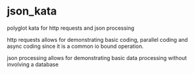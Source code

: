 # json_kata
polyglot kata for http requests and json processing

http requests allows for demonstrating basic coding, parallel coding and async coding since it is a common io bound operation.

json processing allows for demonstrating basic data processing without involving a database
